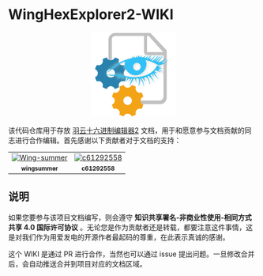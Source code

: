 # WingHexExplorer2-WIKI

<p align="center">
<img alt="WingHexExplorer2" src="images/icon.png" />
</p>

该代码仓库用于存放 [羽云十六进制编辑器2](https://github.com/Wing-summer/WingHexExplorer2) 文档，用于和愿意参与文档贡献的同志进行合作编辑。首先感谢以下贡献者对于文档的支持：

<!-- readme: collaborators,contributors -start -->
<table>
	<tbody>
		<tr>
            <td align="center">
                <a href="https://github.com/Wing-summer">
                    <img src="https://avatars.githubusercontent.com/u/59953528?v=4" width="100;" alt="Wing-summer"/>
                    <br />
                    <sub><b>wingsummer</b></sub>
                </a>
            </td>
            <td align="center">
                <a href="https://github.com/c61292558">
                    <img src="https://avatars.githubusercontent.com/u/11317413?v=4" width="100;" alt="c61292558"/>
                    <br />
                    <sub><b>c61292558</b></sub>
                </a>
            </td>
		</tr>
	<tbody>
</table>
<!-- readme: collaborators,contributors -end -->

## 说明

如果您要参与该项目文档编写，则会遵守 **知识共享署名-非商业性使用-相同方式共享 4.0 国际许可协议** 。无论您是作为贡献者还是转载，都要注意这件事情，这是对我们作为用爱发电的开源作者最起码的尊重，在此表示真诚的感谢。

这个 WIKI 是通过 PR 进行合作，当然也可以通过 issue 提出问题。一旦修改合并后，会自动推送合并到项目对应的文档区域。
